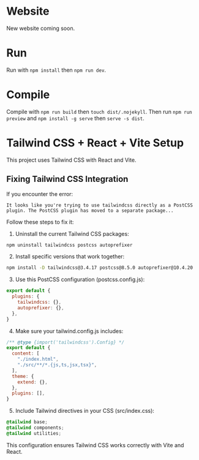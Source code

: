 # Website

New website coming soon.

# Run

Run with ```npm install``` then ```npm run dev```.

# Compile

Compile with ```npm run build``` then ```touch dist/.nojekyll```. Then run ```npm run preview``` and ```npm install -g serve``` then ```serve -s dist```.

# Tailwind CSS + React + Vite Setup

This project uses Tailwind CSS with React and Vite.

## Fixing Tailwind CSS Integration

If you encounter the error:
```
It looks like you're trying to use tailwindcss directly as a PostCSS plugin. The PostCSS plugin has moved to a separate package...
```

Follow these steps to fix it:

1. Uninstall the current Tailwind CSS packages:
```bash
npm uninstall tailwindcss postcss autoprefixer
```

2. Install specific versions that work together:
```bash
npm install -D tailwindcss@3.4.17 postcss@8.5.0 autoprefixer@10.4.20
```

3. Use this PostCSS configuration (postcss.config.js):
```javascript
export default {
  plugins: {
    tailwindcss: {},
    autoprefixer: {},
  },
}
```

4. Make sure your tailwind.config.js includes:
```javascript
/** @type {import('tailwindcss').Config} */
export default {
  content: [
    "./index.html",
    "./src/**/*.{js,ts,jsx,tsx}",
  ],
  theme: {
    extend: {},
  },
  plugins: [],
}
```

5. Include Tailwind directives in your CSS (src/index.css):
```css
@tailwind base;
@tailwind components;
@tailwind utilities;
```

This configuration ensures Tailwind CSS works correctly with Vite and React.
